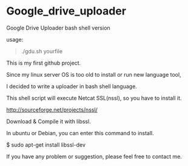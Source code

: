 Google_drive_uploader
=====================

Google Drive Uploader bash shell version

usage: 

> ./gdu.sh yourfile

This is my first github project.

Since my linux server OS is too old to install or run new language tool, 

I decided to write a uploader in bash shell language.

This shell script will execute Netcat SSL(nssl), so you have to install it.

http://sourceforge.net/projects/nssl/

Download & Compile it with libssl.

In ubuntu or Debian, you can enter this command to install.

$ sudo apt-get install libssl-dev

If you have any problem or suggestion, please feel free to contact me.
